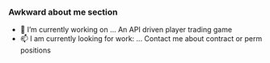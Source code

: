 ### Awkward about me section

- 🔭 I’m currently working on ... An API driven player trading game
- 📫 I am currently looking for work: ... Contact me about contract or perm positions


<!--
**jkbbwr/jkbbwr** is a ✨ _special_ ✨ repository because its `README.md` (this file) appears on your GitHub profile.

Here are some ideas to get you started:

- 🌱 I’m currently learning ...
- 👯 I’m looking to collaborate on ...
- 🤔 I’m looking for help with ...
- 💬 Ask me about ...
- 📫 How to reach me: ...
- 😄 Pronouns: ...
- ⚡ Fun fact: ...
-->
